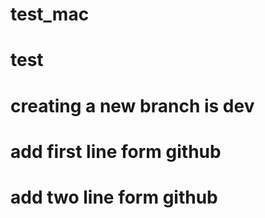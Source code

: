 # test_mac
# test
# creating a new branch is dev
# add first line form github
# add two line form github
